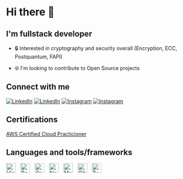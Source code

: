 # Hi there 👋

## I'm fullstack developer

- 🔒 Interested in cryptography and security overall (Encryption, ECC, Postquantum, FAPI)

- 🌐 I'm looking to contribute to Open Source projects

## Connect with me

[![LinkedIn](./img/linkedin-light.svg)](https://linkedin.com/in/zolbooo#gh-light-mode-only)
[![LinkedIn](./img/linkedin-dark.svg)](https://linkedin.com/in/zolbooo#gh-dark-mode-only)
[![Instagram](./img/instagram-light.svg)](https://instagram.com/olegbnoo#gh-light-mode-only)
[![Instagram](./img/instagram-dark.svg)](https://instagram.com/olegbnoo#gh-dark-mode-only)

## Certifications

[AWS Certified Cloud Practicioner](https://www.credly.com/badges/5a121872-8f77-434b-b449-d58502b75387)

## Languages and tools/frameworks

<img align="left" alt="Visual Studio Code" width="26px" src="https://cdn.jsdelivr.net/gh/devicons/devicon/icons/vscode/vscode-original.svg" style="padding-right:10px;" />
<img align="left" alt="React" width="26px" src="https://cdn.jsdelivr.net/gh/devicons/devicon/icons/react/react-original.svg" style="padding-right:10px;" />
<img align="left" alt="GraphQL" width="26px" src="https://cdn.jsdelivr.net/gh/devicons/devicon/icons/graphql/graphql-plain.svg" style="padding-right:10px;" />
<img align="left" alt="Node.js" width="26px" src="https://cdn.jsdelivr.net/gh/devicons/devicon/icons/nodejs/nodejs-original.svg" style="padding-right:10px;" />
<img align="left" alt="MongoDB" width="26px" src="https://cdn.jsdelivr.net/gh/devicons/devicon/icons/mongodb/mongodb-original.svg" style="padding-right:10px;" />
<img align="left" alt="Git" width="26px" src="https://cdn.jsdelivr.net/gh/devicons/devicon/icons/git/git-original.svg" style="padding-right:10px;" />
<img align="left" alt="Typescript" width="26px" src="https://cdn.jsdelivr.net/gh/devicons/devicon/icons/typescript/typescript-original.svg" style="padding-right:10px;" />

[instagram]: https://instagram.com/olegbnoo
[linkedin]: https://linkedin.com/in/zolbooo
